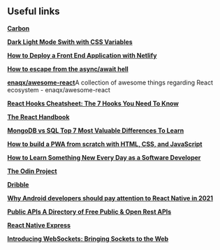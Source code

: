 ## Useful links

[**Carbon**](https://carbon.now.sh/)

[**Dark Light Mode Swith with CSS Variables**](https://dev.to/ananyaneogi/create-a-dark-light-mode-switch-with-css-variables-34l8)

[**How to Deploy a Front End Application with Netlify**](https://www.freecodecamp.org/news/how-to-deploy-your-front-end-app/)

[**How to escape from the async/await hell**](https://devadi.netlify.app/blog/async-await-hell)

[**enaqx/awesome-react**](
https://github.com/enaqx/awesome-react)A collection of awesome things regarding React ecosystem - enaqx/awesome-react

[**React Hooks Cheatsheet: The 7 Hooks You Need To Know**](https://www.freecodecamp.org/news/react-hooks-cheatsheet/)

[**The React Handbook**](https://www.freecodecamp.org/news/the-react-handbook-b71c27b0a795/)

[**MongoDB vs SQL   Top 7 Most Valuable Differences To Learn**](https://www.educba.com/mongodb-vs-sql/)

[**How to build a PWA from scratch with HTML, CSS, and JavaScript**](https://www.freecodecamp.org/news/build-a-pwa-from-scratch-with-html-css-and-javascript/)

[**How to Learn Something New Every Day as a Software Developer**](https://www.freecodecamp.org/news/learn-something-new-every-day-as-a-software-developer/)

[**The Odin Project**](https://www.theodinproject.com/paths)

[**Dribble**](https://dribbble.com/search/website)

[**Why Android developers should pay attention to React Native in 2021**](https://medium.com/codex/why-android-developers-should-pay-attention-to-react-native-in-2021-ae4a3c737167)

[**Public APIs  A Directory of Free Public & Open Rest APIs**](https://public-apis.io/)

[**React Native Express**](https://www.reactnative.express/)

[**Introducing WebSockets: Bringing Sockets to the Web**](https://www.html5rocks.com/en/tutorials/websockets/basics/)
